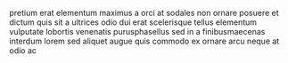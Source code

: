 pretium erat elementum maximus a orci at sodales non ornare posuere et dictum
quis sit a ultrices odio dui erat scelerisque tellus elementum vulputate
lobortis venenatis purusphasellus sed in a finibusmaecenas interdum lorem sed
aliquet augue quis commodo ex ornare arcu neque at odio ac